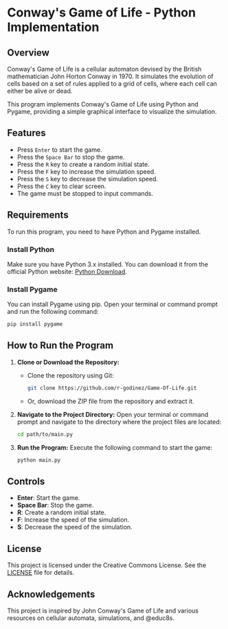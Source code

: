 # Conway's Game of Life - Python Implementation

## Overview

Conway's Game of Life is a cellular automaton devised by the British mathematician John Horton Conway in 1970. It simulates the evolution of cells based on a set of rules applied to a grid of cells, where each cell can either be alive or dead.

This program implements Conway's Game of Life using Python and Pygame, providing a simple graphical interface to visualize the simulation.

## Features

- Press `Enter` to start the game.
- Press the `Space Bar` to stop the game.
- Press the `R` key to create a random initial state.
- Press the `F` key to increase the simulation speed.
- Press the `S` key to decrease the simulation speed.
- Press the `C` key to clear screen.
- The game must be stopped to input commands.

## Requirements

To run this program, you need to have Python and Pygame installed. 

### Install Python

Make sure you have Python 3.x installed. You can download it from the official Python website: [Python Download](https://www.python.org/downloads/).

### Install Pygame

You can install Pygame using pip. Open your terminal or command prompt and run the following command:

```bash
pip install pygame
```

## How to Run the Program

1. **Clone or Download the Repository:**
   - Clone the repository using Git:
     ```bash
     git clone https://github.com/r-godinez/Game-Of-Life.git
     ```
   - Or, download the ZIP file from the repository and extract it.

2. **Navigate to the Project Directory:**
   Open your terminal or command prompt and navigate to the directory where the project files are located:
   ```bash
   cd path/to/main.py
   ```

3. **Run the Program:**
   Execute the following command to start the game:
   ```bash
   python main.py
   ```

## Controls

- **Enter**: Start the game.
- **Space Bar**: Stop the game.
- **R**: Create a random initial state.
- **F**: Increase the speed of the simulation.
- **S**: Decrease the speed of the simulation.

## License

This project is licensed under the Creative Commons License. See the [LICENSE](LICENSE) file for details.

## Acknowledgements

This project is inspired by John Conway's Game of Life and various resources on cellular automata, simulations, and @educ8s.
